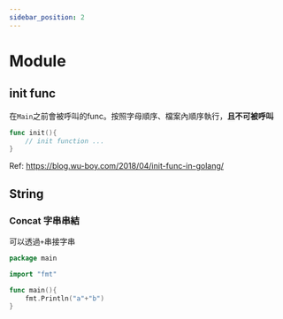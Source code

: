 ```yaml
---
sidebar_position: 2
---
```

# Module
## init func
在`Main`之前會被呼叫的func。按照字母順序、檔案內順序執行，**且不可被呼叫**
```go
func init(){
    // init function ...
}
```

Ref: https://blog.wu-boy.com/2018/04/init-func-in-golang/


## String
### Concat 字串串結
可以透過`+`串接字串
```go
package main

import "fmt"

func main(){
    fmt.Println("a"+"b")
}
```
